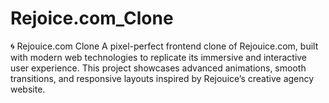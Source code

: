 # Rejoice.com_Clone
🌀 Rejouice.com Clone A pixel-perfect frontend clone of Rejouice.com, built with modern web technologies to replicate its immersive and interactive user experience. This project showcases advanced animations, smooth transitions, and responsive layouts inspired by Rejouice’s creative agency website.
